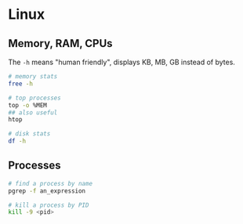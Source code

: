 
# Linux

## Memory, RAM, CPUs

The `-h` means "human friendly", displays KB, MB, GB instead of bytes.

```sh
# memory stats
free -h

# top processes
top -o %MEM
## also useful
htop

# disk stats
df -h
```

## Processes

```sh
# find a process by name
pgrep -f an_expression

# kill a process by PID
kill -9 <pid>
```